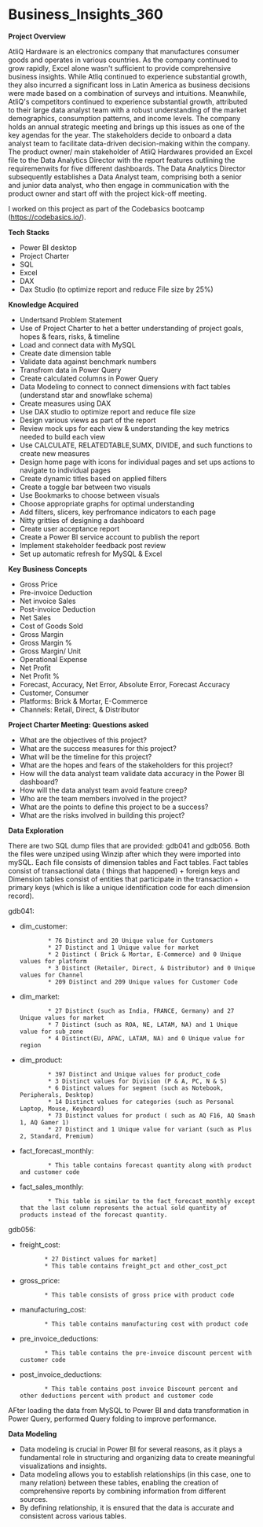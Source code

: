 # Business_Insights_360

**Project Overview**

AtliQ Hardware is an electronics company that manufactures consumer goods and operates in various countries. As the company continued to grow rapidly, Excel alone wasn't sufficient to provide comprehensive business insights. While Atliq continued to experience substantial growth, they also incurred a significant loss in Latin America as business decisions were made based on a combination of surveys and intuitions. Meanwhile, AtliQ's competitors continued to experience substantial growth, attributed to their large data analyst team with a robust understanding of the market demographics, consumption patterns, and income levels. The company holds an annual strategic meeting and brings up this issues as one of the key agendas for the year. The stakeholders decide to onboard a data analyst team to facilitate data-driven decision-making within the company. The product owner/ main stakeholder of AtliQ Hardwares provided an Excel file  to the Data Analytics Director with the report features outlining the requiremenwits for five different dashboards. The Data Analytics Director subsequently establishes a Data Analyst team, comprising both a senior and junior data analyst, who then engage in communication with the product owner and start off with the project kick-off meeting.

I worked on this project as part of the Codebasics bootcamp (https://codebasics.io/).

**Tech Stacks**
* Power BI desktop
* Project Charter
* SQL
* Excel
* DAX
* Dax Studio (to optimize report and reduce File size by 25%)

**Knowledge Acquired**
* Undertsand Problem Statement
* Use of Project Charter to het a better understanding of project goals, hopes & fears, risks, & timeline
* Load and connect data with MySQL
* Create date dimension table
* Validate data against benchmark numbers
* Transfrom data in Power Query
* Create calculated columns in Power Query
* Data Modeling to connect to connect dimensions with fact tables (understand star and snowflake schema)
* Create measures using DAX
* Use DAX studio to optimize report and reduce file size
* Design various views as part of the report
* Review mock ups for each view & understanding the key metrics needed to build each view
* Use CALCULATE, RELATEDTABLE,SUMX, DIVIDE, and such functions to create new measures
* Design home page with icons for individual pages and set ups actions to navigate to individual pages
* Create dynamic titles based on applied filters
* Create a toggle bar between two visuals
* Use Bookmarks to choose between visuals
* Choose appropriate graphs for optimal understanding
* Add filters, slicers, key perfromance indicators to each page
* Nitty gritties of designing a dashboard
* Create user acceptance report
* Create a Power BI service account to publish the report
* Implement stakeholder feedback post review
* Set up automatic refresh for MySQL & Excel


**Key Business Concepts**
* Gross Price
* Pre-invoice Deduction
* Net invoice Sales
* Post-invoice Deduction
* Net Sales
* Cost of Goods Sold
* Gross Margin
* Gross Margin %
* Gross Margin/ Unit
* Operational Expense
* Net Profit
* Net Profit %
* Forecast, Accuracy, Net Error, Absolute Error, Forecast Accuracy
* Customer, Consumer
* Platforms: Brick & Mortar, E-Commerce
* Channels: Retail, Direct, & Distributor


**Project Charter Meeting: Questions asked**
* What are the objectives of this project?
* What are the success measures for this project?
* What will be the timeline for this project?
* What are the hopes and fears of the stakeholders for this project?
* How will the data analyst team validate data accuracy in the Power BI dashboard?
* How will the data analyst team avoid feature creep?
* Who are the team members involved in the project?
* What are the points to define this project to be a success?
* What are the risks involved in building this project?


**Data Exploration**

There are two SQL dump files that are provided: gdb041 and gdb056. Both the files were unziped using Winzip after which they were imported into mySQL.
Each file consists of dimension tables and Fact tables. Fact tables consist of transactional data ( things that happened) + foreign keys and Dimension tables consist of entities that participate in the transaction + primary keys (which is like a unique identification code for each dimension record). 

gdb041:
   
* dim_customer:
             
              * 76 Distinct and 20 Unique value for Customers
              * 27 Distinct and 1 Unique value for market
              * 2 Distinct ( Brick & Mortar, E-Commerce) and 0 Unique values for platform
              * 3 Distinct (Retailer, Direct, & Distributor) and 0 Unique values for Channel
              * 209 Distinct and 209 Unique values for Customer Code

* dim_market:

              * 27 Distinct (such as India, FRANCE, Germany) and 27 Unique values for market
              * 7 Distinct (such as ROA, NE, LATAM, NA) and 1 Unique value for sub_zone
              * 4 Distinct(EU, APAC, LATAM, NA) and 0 Unique value for region


* dim_product:

              * 397 Distinct and Unique values for product_code
              * 3 Distinct values for Division (P & A, PC, N & S)
              * 6 Distinct values for segment (such as Notebook, Peripherals, Desktop)
              * 14 Distinct values for categories (such as Personal Laptop, Mouse, Keyboard)
              * 73 Distinct values for product ( such as AQ F16, AQ Smash 1, AQ Gamer 1)
              * 27 Distinct and 1 Unique value for variant (such as Plus 2, Standard, Premium)

  
* fact_forecast_monthly:

              * This table contains forecast quantity along with product and customer code
  
* fact_sales_monthly:

              * This table is similar to the fact_forecast_monthly except that the last column represents the actual sold quantity of products instead of the forecast quantity.


gdb056:

* freight_cost:

             * 27 Distinct values for market]
             * This table contains freight_pct and other_cost_pct
  
* gross_price:

             * This table consists of gross price with product code
  
* manufacturing_cost:

             * This table contains manufacturing cost with product code
  
* pre_invoice_deductions:

             * This table contains the pre-invoice discount percent with customer code
  
* post_invoice_deductions:

             * This table contains post invoice Discount percent and other deductions percent with product and customer code


AFter loading the data from MySQL to Power BI and data transformation in Power Query, performed Query folding to improve performance.

**Data Modeling**

* Data modeling is crucial in Power BI for several reasons, as it plays a fundamental role in structuring and organizing data to create meaningful visualizations and insights.
* Data modeling allows you to establish relationships (in this case, one to many relation) between these tables, enabling the creation of comprehensive reports by combining information from different sources.
* By defining relationship, it is ensured that the data is accurate and consistent across various tables.


